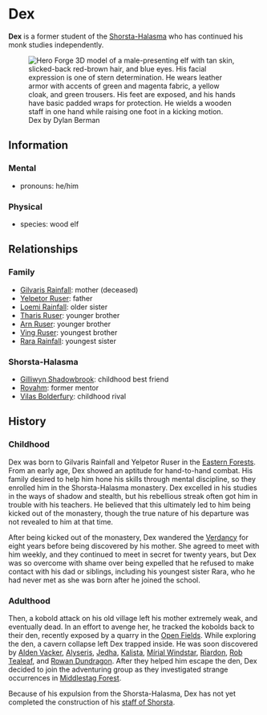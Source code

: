 # Dex

**Dex** is a former student of the [Shorsta-Halasma](../shorsta-halasma) who has continued his monk studies independently.

<figure>
  <img src="dex-dylan-berman.png" alt="Hero Forge 3D model of a male-presenting elf with tan skin, slicked-back red-brown hair, and blue eyes. His facial expression is one of stern determination. He wears leather armor with accents of green and magenta fabric, a yellow cloak, and green trousers. His feet are exposed, and his hands have basic padded wraps for protection. He wields a wooden staff in one hand while raising one foot in a kicking motion." />
  <figcaption>Dex by Dylan Berman</figcaption>
</figure>

## Information

### Mental

- pronouns: he/him

### Physical

- species: wood elf

## Relationships

### Family

- [Gilvaris Rainfall](../../../societies/verdancy/citizenry/gilvaris-rainfall.md): mother (deceased)
- [Yelpetor Ruser](../../../societies/verdancy/citizenry/yelpetor-ruser.md): father
- [Loemi Rainfall](../../../societies/verdancy/citizenry/loemi-rainfall.md): older sister
- [Tharis Ruser](../../../societies/verdancy/citizenry/tharis-ruser.md): younger brother
- [Arn Ruser](../../../societies/verdancy/citizenry/arn-ruser.md): younger brother
- [Ving Ruser](../../../societies/verdancy/citizenry/ving-ruser.md): youngest brother
- [Rara Rainfall](../../../societies/verdancy/citizenry/rara-rainfall.md): youngest sister

### Shorsta-Halasma

- [Gilliwyn Shadowbrook](gilliwyn-shadowbrook.md): childhood best friend
- [Rovahm](rovahm.md): former mentor
- [Vilas Bolderfury](vilas-boulderfury.md): childhood rival

## History

### Childhood

Dex was born to Gilvaris Rainfall and Yelpetor Ruser in the [Eastern Forests](../../../mote/esterfell/lenya/eastern-forests.md). From an early age, Dex showed an aptitude for hand-to-hand combat. His family desired to help him hone his skills through mental discipline, so they enrolled him in the Shorsta-Halasma monastery. Dex excelled in his studies in the ways of shadow and stealth, but his rebellious streak often got him in trouble with his teachers. He believed that this ultimately led to him being kicked out of the monastery, though the true nature of his departure was not revealed to him at that time.

After being kicked out of the monastery, Dex wandered the [Verdancy](../../../societies/verdancy) for eight years before being discovered by his mother. She agreed to meet with him weekly, and they continued to meet in secret for twenty years, but Dex was so overcome with shame over being expelled that he refused to make contact with his dad or siblings, including his youngest sister Rara, who he had never met as she was born after he joined the school.

### Adulthood

Then, a kobold attack on his old village left his mother extremely weak, and eventually dead. In an effort to avenge her, he tracked the kobolds back to their den, recently exposed by a quarry in the [Open Fields](../../../mote/esterfell/lenya/open-fields.md). While exploring the den, a cavern collapse left Dex trapped inside. He was soon discovered by [Alden Vacker](../../../societies/verdancy/citizenry/alden-vacker.md), [Alyseris](../../../societies/esterfell-accord/citizenry/alyseris.md), [Jedha](../../../societies/esterfell-accord/citizenry/jedha), [Kalista](../../../organizations/reynards-den/members/kalista.md), [Mírial Windstar](../../../societies/verdancy/citizenry/mirial-windstar.md), [Riardon](../../../societies/esterfell-accord/citizenry/riardon.md), [Rob Tealeaf](../../../organizations/gilded-purse/members/rob-tealeaf.md), and [Rowan Dundragon](../../../societies/esterfell-accord/citizenry/rowan-dundragon.md). After they helped him escape the den, Dex decided to join the adventuring group as they investigated strange occurrences in [Middlestag Forest](../../../mote/esterfell/lenya/middlestag-forest.md).

Because of his expulsion from the Shorsta-Halasma, Dex has not yet completed the construction of his [staff of Shorsta](../../../artifacts/staff-of-shorsta.md).
